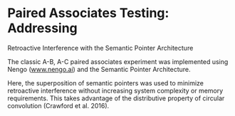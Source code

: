 # Paired Associates Testing: Addressing
Retroactive Interference with the Semantic Pointer Architecture

The classic A-B, A-C paired associates experiment was implemented using Nengo (www.nengo.ai) and the Semantic Pointer Architecture. 

Here, the superposition of semantic pointers was used to minimize retroactive interference without increasing system complexity or memory requirements. This takes advantage of the distributive property of circular convolution (Crawford et al. 2016). 


